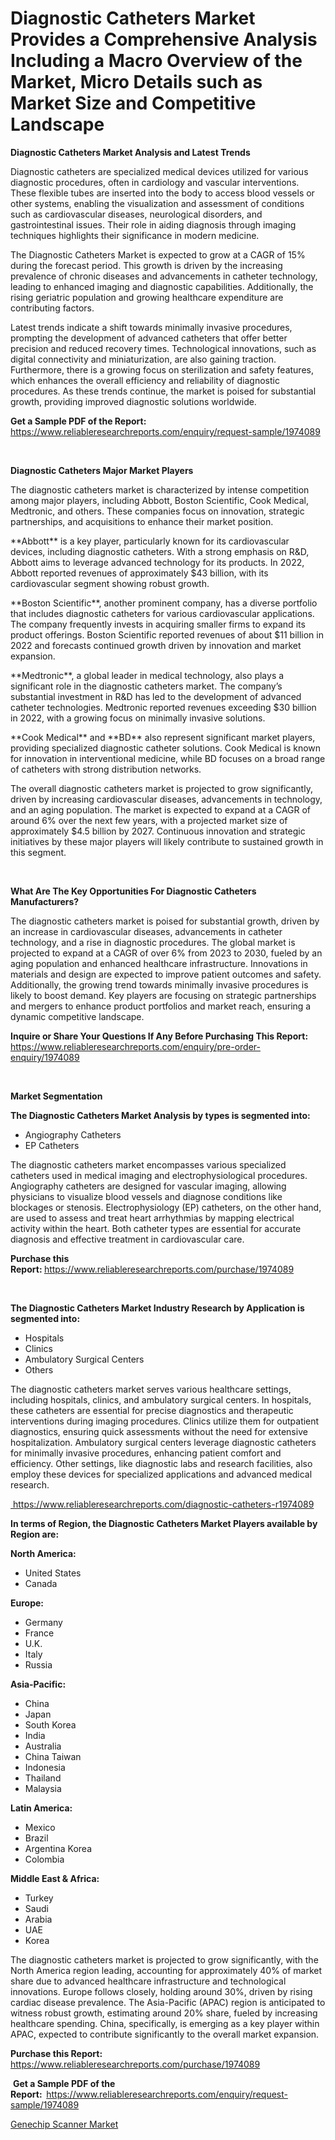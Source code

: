 <p><h1>Diagnostic Catheters Market Provides a Comprehensive Analysis Including a Macro Overview of the Market, Micro Details such as Market Size and Competitive Landscape</h1></p><p><strong>Diagnostic Catheters Market Analysis and Latest Trends</strong></p>
<p><p>Diagnostic catheters are specialized medical devices utilized for various diagnostic procedures, often in cardiology and vascular interventions. These flexible tubes are inserted into the body to access blood vessels or other systems, enabling the visualization and assessment of conditions such as cardiovascular diseases, neurological disorders, and gastrointestinal issues. Their role in aiding diagnosis through imaging techniques highlights their significance in modern medicine.</p><p>The Diagnostic Catheters Market is expected to grow at a CAGR of 15% during the forecast period. This growth is driven by the increasing prevalence of chronic diseases and advancements in catheter technology, leading to enhanced imaging and diagnostic capabilities. Additionally, the rising geriatric population and growing healthcare expenditure are contributing factors.</p><p>Latest trends indicate a shift towards minimally invasive procedures, prompting the development of advanced catheters that offer better precision and reduced recovery times. Technological innovations, such as digital connectivity and miniaturization, are also gaining traction. Furthermore, there is a growing focus on sterilization and safety features, which enhances the overall efficiency and reliability of diagnostic procedures. As these trends continue, the market is poised for substantial growth, providing improved diagnostic solutions worldwide.</p></p>
<p><strong>Get a Sample PDF of the Report:&nbsp;</strong> <a href="https://www.reliableresearchreports.com/enquiry/request-sample/1974089?utm_campaign=3078&utm_medium=2&utm_source=Github&utm_content=ia&utm_term=03032025&utm_id=diagnostic-catheters">https://www.reliableresearchreports.com/enquiry/request-sample/1974089</a></p>
<p>&nbsp;</p>
<p><strong>Diagnostic Catheters Major Market Players</strong></p>
<p><p>The diagnostic catheters market is characterized by intense competition among major players, including Abbott, Boston Scientific, Cook Medical, Medtronic, and others. These companies focus on innovation, strategic partnerships, and acquisitions to enhance their market position.</p><p>**Abbott** is a key player, particularly known for its cardiovascular devices, including diagnostic catheters. With a strong emphasis on R&D, Abbott aims to leverage advanced technology for its products. In 2022, Abbott reported revenues of approximately $43 billion, with its cardiovascular segment showing robust growth.</p><p>**Boston Scientific**, another prominent company, has a diverse portfolio that includes diagnostic catheters for various cardiovascular applications. The company frequently invests in acquiring smaller firms to expand its product offerings. Boston Scientific reported revenues of about $11 billion in 2022 and forecasts continued growth driven by innovation and market expansion.</p><p>**Medtronic**, a global leader in medical technology, also plays a significant role in the diagnostic catheters market. The company’s substantial investment in R&D has led to the development of advanced catheter technologies. Medtronic reported revenues exceeding $30 billion in 2022, with a growing focus on minimally invasive solutions.</p><p>**Cook Medical** and **BD** also represent significant market players, providing specialized diagnostic catheter solutions. Cook Medical is known for innovation in interventional medicine, while BD focuses on a broad range of catheters with strong distribution networks.</p><p>The overall diagnostic catheters market is projected to grow significantly, driven by increasing cardiovascular diseases, advancements in technology, and an aging population. The market is expected to expand at a CAGR of around 6% over the next few years, with a projected market size of approximately $4.5 billion by 2027. Continuous innovation and strategic initiatives by these major players will likely contribute to sustained growth in this segment.</p></p>
<p>&nbsp;</p>
<p><strong>What Are The Key Opportunities For Diagnostic Catheters Manufacturers?</strong></p>
<p><p>The diagnostic catheters market is poised for substantial growth, driven by an increase in cardiovascular diseases, advancements in catheter technology, and a rise in diagnostic procedures. The global market is projected to expand at a CAGR of over 6% from 2023 to 2030, fueled by an aging population and enhanced healthcare infrastructure. Innovations in materials and design are expected to improve patient outcomes and safety. Additionally, the growing trend towards minimally invasive procedures is likely to boost demand. Key players are focusing on strategic partnerships and mergers to enhance product portfolios and market reach, ensuring a dynamic competitive landscape.</p></p>
<p><strong>Inquire or Share Your Questions If Any Before Purchasing This Report:</strong> <a href="https://www.reliableresearchreports.com/enquiry/pre-order-enquiry/1974089?utm_campaign=3078&utm_medium=2&utm_source=Github&utm_content=ia&utm_term=03032025&utm_id=diagnostic-catheters">https://www.reliableresearchreports.com/enquiry/pre-order-enquiry/1974089</a></p>
<p>&nbsp;</p>
<p><strong>Market Segmentation</strong></p>
<p><strong>The Diagnostic Catheters Market Analysis by types is segmented into:</strong></p>
<p><ul><li>Angiography Catheters</li><li>EP Catheters</li></ul></p>
<p><p>The diagnostic catheters market encompasses various specialized catheters used in medical imaging and electrophysiological procedures. Angiography catheters are designed for vascular imaging, allowing physicians to visualize blood vessels and diagnose conditions like blockages or stenosis. Electrophysiology (EP) catheters, on the other hand, are used to assess and treat heart arrhythmias by mapping electrical activity within the heart. Both catheter types are essential for accurate diagnosis and effective treatment in cardiovascular care.</p></p>
<p><strong>Purchase this Report:&nbsp;</strong><a href="https://www.reliableresearchreports.com/purchase/1974089?utm_campaign=3078&utm_medium=2&utm_source=Github&utm_content=ia&utm_term=03032025&utm_id=diagnostic-catheters">https://www.reliableresearchreports.com/purchase/1974089</a></p>
<p>&nbsp;</p>
<p><strong>The Diagnostic Catheters Market Industry Research by Application is segmented into:</strong></p>
<p><ul><li>Hospitals</li><li>Clinics</li><li>Ambulatory Surgical Centers</li><li>Others</li></ul></p>
<p><p>The diagnostic catheters market serves various healthcare settings, including hospitals, clinics, and ambulatory surgical centers. In hospitals, these catheters are essential for precise diagnostics and therapeutic interventions during imaging procedures. Clinics utilize them for outpatient diagnostics, ensuring quick assessments without the need for extensive hospitalization. Ambulatory surgical centers leverage diagnostic catheters for minimally invasive procedures, enhancing patient comfort and efficiency. Other settings, like diagnostic labs and research facilities, also employ these devices for specialized applications and advanced medical research.</p></p>
<p><a href="https://www.reliableresearchreports.com/diagnostic-catheters-r1974089?utm_campaign=3078&utm_medium=2&utm_source=Github&utm_content=ia&utm_term=03032025&utm_id=diagnostic-catheters">&nbsp;https://www.reliableresearchreports.com/diagnostic-catheters-r1974089</a></p>
<p><strong>In terms of Region, the Diagnostic Catheters Market Players available by Region are:</strong></p>
<p>
    <p> <strong> North America: </strong>
        <ul>
            <li>United States</li>
            <li>Canada</li>
        </ul>
        </p> 
    <p> <strong> Europe: </strong>
        <ul>
            <li>Germany</li>
            <li>France</li>
            <li>U.K.</li>
            <li>Italy</li>
            <li>Russia</li>
        </ul>
        </p> 
    <p> <strong> Asia-Pacific: </strong>
        <ul>
            <li>China</li>
            <li>Japan</li>
            <li>South Korea</li>
            <li>India</li>
            <li>Australia</li>
            <li>China Taiwan</li>
            <li>Indonesia</li>
            <li>Thailand</li>
            <li>Malaysia</li>
        </ul>
        </p> 
    <p> <strong> Latin America: </strong>
        <ul>
            <li>Mexico</li>
            <li>Brazil</li>
            <li>Argentina Korea</li>
            <li>Colombia</li>
        </ul>
        </p> 
    <p> <strong> Middle East & Africa: </strong>
        <ul>
            <li>Turkey</li>
            <li>Saudi</li>
            <li>Arabia</li>
            <li>UAE</li>
            <li>Korea</li>
        </ul>
    </p>
    </p>
<p><p>The diagnostic catheters market is projected to grow significantly, with the North America region leading, accounting for approximately 40% of market share due to advanced healthcare infrastructure and technological innovations. Europe follows closely, holding around 30%, driven by rising cardiac disease prevalence. The Asia-Pacific (APAC) region is anticipated to witness robust growth, estimating around 20% share, fueled by increasing healthcare spending. China, specifically, is emerging as a key player within APAC, expected to contribute significantly to the overall market expansion.</p></p>
<p><strong>Purchase this Report: </strong><a href="https://www.reliableresearchreports.com/purchase/1974089?utm_campaign=3078&utm_medium=2&utm_source=Github&utm_content=ia&utm_term=03032025&utm_id=diagnostic-catheters">https://www.reliableresearchreports.com/purchase/1974089</a></p>
<p>&nbsp;<strong>Get a Sample PDF of the Report:&nbsp;&nbsp;</strong><a href="https://www.reliableresearchreports.com/enquiry/request-sample/1974089?utm_campaign=3078&utm_medium=2&utm_source=Github&utm_content=ia&utm_term=03032025&utm_id=diagnostic-catheters">https://www.reliableresearchreports.com/enquiry/request-sample/1974089</a></p>
<p><strong></strong></p>
<p><p><a href="https://github.com/salodipura00/Market-Research-Report-List-1/blob/main/genechip-scanner-market.md?utm_campaign=3078&utm_medium=2&utm_source=Github&utm_content=ia&utm_term=03032025&utm_id=diagnostic-catheters">Genechip Scanner Market</a></p></p>